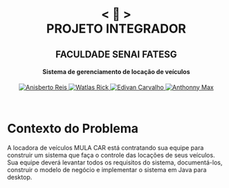 <h1 align="center">
    < 📜 > <br>
PROJETO INTEGRADOR
</h1>
    <h2 align="center">
    FACULDADE SENAI FATESG
    </h2>
<h4 align="center">
Sistema de gerenciamento de locação de veículos
</h4>

<p align="center">
  <a href="https://github.com/anisberto">
    <img alt="Anisberto Reis" src="https://img.shields.io/badge/Anisberto Reis-P.I-red">
  </a>
    <a href="https://github.com/Watlas">
    <img alt="Watlas Rick" src="https://img.shields.io/badge/Watlas Rick-P.I-red">
  </a>
    <a href="https://github.com/edivancarvalho">
    <img alt="Edivan Carvalho" src="https://img.shields.io/badge/Edivan Carvalho-P.I-red">
  </a>
    <a href="https://github.com/AnthonnyMax">
    <img alt="Anthonny Max" src="https://img.shields.io/badge/Anthonny Max-P.I-red">
  </a>
</p>
<br>

# Contexto do Problema
A locadora de veículos MULA CAR está contratando sua equipe para construir um sistema que faça o controle das
locações de seus veículos. Sua equipe deverá levantar todos os requisitos do sistema, documentá-los, construir o modelo de
negócio e implementar o sistema em Java para desktop.
